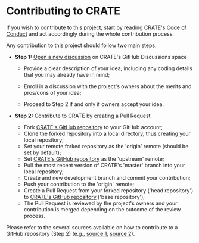 # Contributing to CRATE

If you wish to contribute to this project, start by reading CRATE's
[Code of Conduct](https://github.com/bessagroup/CRATE/blob/master/CODE_OF_CONDUCT.md)
and act accordingly during the whole contribution process.

Any contribution to this project should follow two main steps:

- **Step 1:** [Open a new discussion](https://github.com/bessagroup/CRATE/discussions) on CRATE's GitHub Discussions space

    - Provide a clear description of your idea, including any coding details that you may already have in mind;
    
    - Enroll in a discussion with the project's owners about the merits and pros/cons of your idea;
    
    - Proceed to Step 2 if and only if owners accept your idea.
    
- **Step 2:** Contribute to CRATE by creating a Pull Request

    - Fork [CRATE's GitHub repository](https://github.com/bessagroup/CRATE) to your GitHub account;
    - Clone the forked repository into a local directory, thus creating your local repository;
    - Set your remote forked repository as the 'origin' remote (should be set by default);
    - Set [CRATE's GitHub repository](https://github.com/bessagroup/CRATE) as the 'upstream' remote;
    - Pull the most recent version of CRATE's 'master' branch into your local repository;
    - Create and new development branch and commit your contribution;
    - Push your contribution to the 'origin' remote;
    - Create a Pull Request from your forked repository ('head repository') to [CRATE's GitHub repository](https://github.com/bessagroup/CRATE) ('base repository');
    - The Pull Request is reviewed by the project's owners and your contribution is merged depending on the outcome of the review process.
    
Please refer to the several sources available on how to contribute to a GitHub repository (Step 2) (e.g., [source 1](https://www.dataschool.io/how-to-contribute-on-github/), [source 2](https://dev.to/codesphere/how-to-start-contributing-to-open-source-projects-on-github-534n)).

